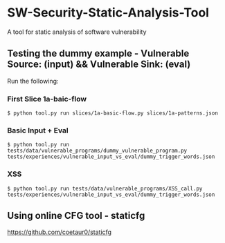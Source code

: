 # SW-Security-Static-Analysis-Tool

A tool for static analysis of software vulnerability

## Testing the dummy example - Vulnerable Source: (input) && Vulnerable Sink: (eval)

Run the following:

### First Slice 1a-baic-flow

`$ python tool.py run slices/1a-basic-flow.py slices/1a-patterns.json`

### Basic Input + Eval

`$ python tool.py run tests/data/vulnerable_programs/dummy_vulnerable_program.py tests/experiences/vulnerable_input_vs_eval/dummy_trigger_words.json`

### XSS

`$ python tool.py run tests/data/vulnerable_programs/XSS_call.py tests/experiences/vulnerable_input_vs_eval/dummy_trigger_words.json`

## Using online CFG tool - staticfg

https://github.com/coetaur0/staticfg
